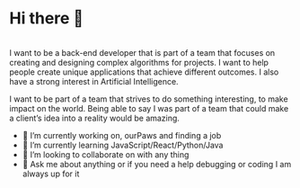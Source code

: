 <h1> Hi there 👋 </h1>  <br>
I want to be a back-end developer that is part of a team that focuses on creating and designing complex algorithms for projects. I want to help people create unique applications that achieve different outcomes. I also have a strong interest in Artificial Intelligence.

I want to be part of a team that strives to do something interesting, to make impact on the world. Being able to say I was part of a team that could make a client’s idea into a reality would be amazing. 
<br> 

- 🔭 I’m currently working on, ourPaws and finding a job <br>
- 🌱 I’m currently learning JavaScript/React/Python/Java <br>
- 👯 I’m looking to collaborate on with any thing <br>
- 💬 Ask me about anything or if you need a help debugging or coding I am always up for it <br>

<!--
**CurlzG/CurlzG** is a ✨ _special_ ✨ repository because its `README.md` (this file) appears on your GitHub profile.
<!-- 📫 How to reach me: ...
<!-- 😄 Pronouns: ...
<!-- ⚡ Fun fact: ...
-->
